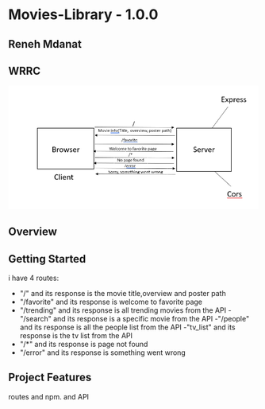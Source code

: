 # Movies-Library - 1.0.0

## Reneh Mdanat

## WRRC
![WRRC](./Assets/WRRC.png)

## Overview

## Getting Started
i have 4 routes:
- "/" and its response is the movie title,overview and poster path
- "/favorite" and its response is welcome to favorite page
- "/trending" and its response is all trending movies from the API
-"/search" and its response is a specific movie from the API
-"/people" and its response is all the people list from the API
-"tv_list" and its response is the tv list from the API
- "/*" and its response is page not found
- "/error" and its response is something went wrong

## Project Features
routes and npm. and API